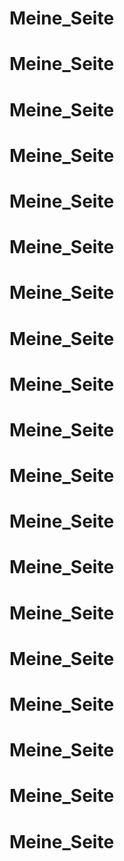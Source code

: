 # Meine_Seite
# Meine_Seite
# Meine_Seite
# Meine_Seite
# Meine_Seite
# Meine_Seite
# Meine_Seite
# Meine_Seite
# Meine_Seite
# Meine_Seite
# Meine_Seite
# Meine_Seite
# Meine_Seite
# Meine_Seite
# Meine_Seite
# Meine_Seite
# Meine_Seite
# Meine_Seite
# Meine_Seite

